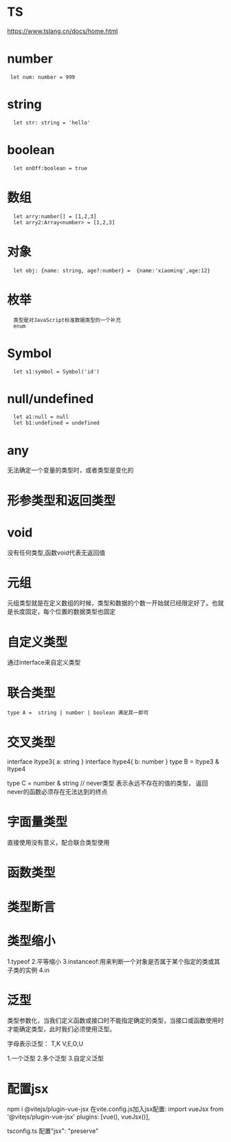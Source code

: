 # TS
   https://www.tslang.cn/docs/home.html

# number
     let num: number = 999

# string
      let str: string = 'hello'


# boolean
      let onOff:boolean = true

# 数组
      let arry:number[] = [1,2,3]
      let arry2:Array<number> = [1,2,3]


# 对象
      let obj: {name: string, age?:number} =  {name:'xiaoming',age:12}

# 枚举
      类型是对JavaScript标准数据类型的一个补充
      enum

# Symbol
      let s1:symbol = Symbol('id')

# null/undefined
      let a1:null = null
      let b1:undefined = undefined

# any
   无法确定一个变量的类型时，或者类型是变化的

# 形参类型和返回类型

# void
   没有任何类型,函数void代表无返回值

# 元组
   元组类型就是在定义数组的时候，类型和数据的个数一开始就已经限定好了。也就是长度固定，每个位置的数据类型也固定

# 自定义类型
   通过interface来自定义类型

# 联合类型
    type A =  string | number | boolean 满足其一即可

# 交叉类型
   interface Itype3{
      a: string
   }
   interface Itype4{
      b: number
   }
   type B = Itype3 & Itype4

   type C = number & string // never类型 表示永远不存在的值的类型， 返回never的函数必须存在无法达到的终点

# 字面量类型
   直接使用没有意义，配合联合类型使用

# 函数类型

# 类型断言

# 类型缩小
   1.typeof
   2.平等缩小
   3.instanceof:用来判断一个对象是否属于某个指定的类或其子类的实例
   4.in

# 泛型
   类型参数化，当我们定义函数或接口时不能指定确定的类型，当接口或函数使用时才能确定类型，此时我们必须使用泛型。

   字母表示泛型：
      T,K V,E,O,U

   1.一个泛型
   2.多个泛型
   3.自定义泛型



# 配置jsx
   npm i @vitejs/plugin-vue-jsx
      在vite.config.js加入jsx配置:
      import vueJsx from '@vitejs/plugin-vue-jsx'
      plugins: [vue(), vueJsx()],

   tsconfig.ts
      配置"jsx": "preserve"